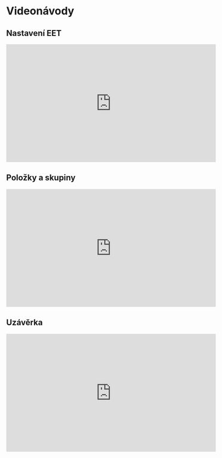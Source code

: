 # Videonávody

## Nastavení EET
<iframe width="560" height="315" src="https://www.youtube.com/embed/W4U36dozqoM" frameborder="0" allowfullscreen></iframe>

## Položky a skupiny
<iframe width="560" height="315" src="https://www.youtube.com/embed/32vqLeFLx3s" frameborder="0" allowfullscreen></iframe>

## Uzávěrka
<iframe width="560" height="315" src="https://www.youtube.com/embed/vt7i8nH0-_Q" frameborder="0" allowfullscreen></iframe>








